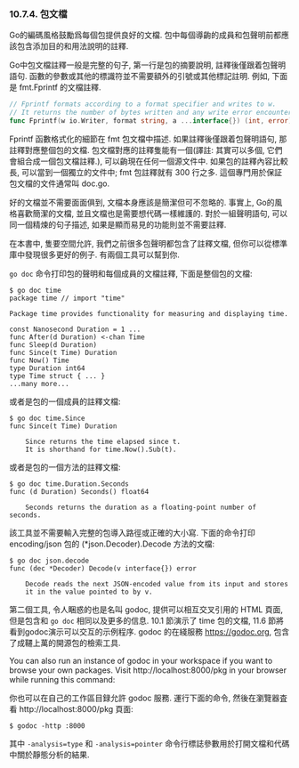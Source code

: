 ### 10.7.4. 包文檔

Go的編碼風格鼓勵爲每個包提供良好的文檔. 包中每個導齣的成員和包聲明前都應該包含添加目的和用法說明的註釋.

Go中包文檔註釋一般是完整的句子, 第一行是包的摘要說明, 註釋後僅跟着包聲明語句. 函數的參數或其他的標識符並不需要額外的引號或其他標記註明. 例如, 下面是 fmt.Fprintf 的文檔註釋.

```Go
// Fprintf formats according to a format specifier and writes to w.
// It returns the number of bytes written and any write error encountered.
func Fprintf(w io.Writer, format string, a ...interface{}) (int, error)
```

Fprintf 函數格式化的細節在 fmt 包文檔中描述. 如果註釋後僅跟着包聲明語句, 那註釋對應整個包的文檔. 包文檔對應的註釋隻能有一個(譯註: 其實可以多個, 它們會組合成一個包文檔註釋.), 可以齣現在任何一個源文件中. 如果包的註釋內容比較長, 可以當到一個獨立的文件中; fmt 包註釋就有 300 行之多. 這個專門用於保証包文檔的文件通常叫 doc.go.

好的文檔並不需要面面俱到, 文檔本身應該是簡潔但可不忽略的. 事實上, Go的風格喜歡簡潔的文檔, 並且文檔也是需要想代碼一樣維護的. 對於一組聲明語句, 可以同一個精煉的句子描述, 如果是顯而易見的功能則並不需要註釋.

在本書中, 隻要空間允許, 我們之前很多包聲明都包含了註釋文檔, 但你可以從標準庫中發現很多更好的例子. 有兩個工具可以幫到你.

`go doc` 命令打印包的聲明和每個成員的文檔註釋, 下面是整個包的文檔:

```
$ go doc time
package time // import "time"

Package time provides functionality for measuring and displaying time.

const Nanosecond Duration = 1 ...
func After(d Duration) <-chan Time
func Sleep(d Duration)
func Since(t Time) Duration
func Now() Time
type Duration int64
type Time struct { ... }
...many more...
```

或者是包的一個成員的註釋文檔:

```
$ go doc time.Since
func Since(t Time) Duration

	Since returns the time elapsed since t.
	It is shorthand for time.Now().Sub(t).
```

或者是包的一個方法的註釋文檔:

```
$ go doc time.Duration.Seconds
func (d Duration) Seconds() float64

	Seconds returns the duration as a floating-point number of seconds.
```

該工具並不需要輸入完整的包導入路徑或正確的大小寫. 下面的命令打印 encoding/json 包的 (*json.Decoder).Decode 方法的文檔:

```
$ go doc json.decode
func (dec *Decoder) Decode(v interface{}) error

	Decode reads the next JSON-encoded value from its input and stores
	it in the value pointed to by v.
```

第二個工具, 令人睏惑的也是名叫 godoc, 提供可以相互交叉引用的 HTML 頁面, 但是包含和 `go doc` 相同以及更多的信息. 10.1 節演示了 time 包的文檔, 11.6 節將看到godoc演示可以交互的示例程序. godoc 的在綫服務 https://godoc.org, 包含了成韆上萬的開源包的檢索工具.

You can also run an instance of godoc in your workspace if you want to  browse your own packages. Visit http://localhost:8000/pkg in your browser while running this command:

你也可以在自己的工作區目録允許 godoc 服務. 運行下面的命令, 然後在瀏覽器査看 http://localhost:8000/pkg 頁面:

```
$ godoc -http :8000
```

其中 `-analysis=type` 和 `-analysis=pointer` 命令行標誌參數用於打開文檔和代碼中關於靜態分析的結果.

